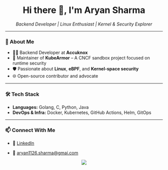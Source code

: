 <h1 align="center">Hi there 👋, I'm Aryan Sharma</h1>

<p align="center">
  <i>Backend Developer | Linux Enthusiast | Kernel & Security Explorer</i>
</p>

---

### 🚀 About Me

- 🧑‍💻 Backend Developer at **Accuknox**  
- 🔧 Maintainer of **KubeArmor** – A CNCF sandbox project focused on runtime security  
- 🛡️ Passionate about **Linux**, **eBPF**, and **Kernel-space security**  
- 🌐 Open-source contributor and advocate  
---

### 🛠 Tech Stack

- **Languages:** Golang, C, Python, Java  
- **DevOps & Infra:** Docker, Kubernetes, GitHub Actions, Helm, GitOps  

---


### 📫 Connect With Me

- 💼 [LinkedIn](https://www.linkedin.com/in/aryan-sharma1126/)  
<!-- - 🌐 [Portfolio](https://aryansharma.dev) *(if applicable)*   -->
- 📧 aryan1126.sharma@gmai.com


<p align="center">
  <img src="https://github-readme-stats-aryan-sharmas-projects-d736244e.vercel.app/api?username=Aryan-sharma11&count_private=true&show_icons=true&hide_border=true&theme=radical"/>
  <br />
</p>
